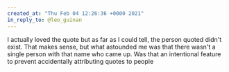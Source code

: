 ```yaml
---
created_at: "Thu Feb 04 12:26:36 +0000 2021"
in_reply_to: @leo_guinan
---
```


I actually loved the quote but as far as I could tell, the person quoted didn't exist. That makes sense, but what astounded me was that there wasn't a single person with that name who came up. Was that an intentional feature to prevent accidentally attributing quotes to people